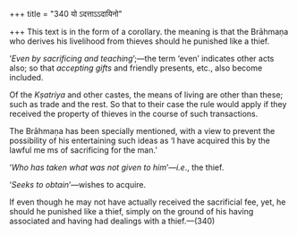 +++
title = "340 यो ऽदत्ताऽऽदायिनो"

+++
This text is in the form of a corollary. the meaning is that the
Brāhmaṇa who derives his livelihood from thieves should he punished like
a thief.

‘*Even by sacrificing and teaching*’;—the term ‘even’ indicates other
acts also; so that *accepting gifts* and friendly presents, etc., also
become included.

Of the *Kṣatriya* and other castes, the means of living are other than
these; such as trade and the rest. So that to their case the rule would
apply if they received the property of thieves in the course of such
transactions.

The Brāhmaṇa has been specially mentioned, with a view to prevent the
possibility of his entertaining such ideas as ‘I have acquired this by
the lawful me ms of sacrificing for the man.’

‘*Who has taken what was not given to him*’—*i.e*., the thief.

‘*Seeks to obtain*’—wishes to acquire.

If even though he may not have actually received the sacrificial fee,
yet, he should he punished like a thief, simply on the ground of his
having associated and having had dealings with a thief.—(340)


